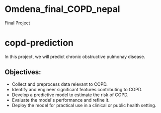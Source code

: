 # Omdena_final_COPD_nepal
Final Project
# copd-prediction

In this project, we will predict chronic obstructive pulmonay disease.

## Objectives:

- Collect and preprocess data relevant to COPD.
- Identify and engineer significant features contributing to COPD.
- Develop a predictive model to estimate the risk of COPD.
- Evaluate the model's performance and refine it.
- Deploy the model for practical use in a clinical or public health setting.